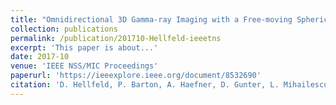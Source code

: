 ```yaml
---
title: "Omnidirectional 3D Gamma-ray Imaging with a Free-moving Spherical Active Coded Aperture"
collection: publications
permalink: /publication/201710-Hellfeld-ieeetns
excerpt: 'This paper is about...'
date: 2017-10
venue: 'IEEE NSS/MIC Proceedings'
paperurl: 'https://ieeexplore.ieee.org/document/8532690'
citation: 'D. Hellfeld, P. Barton, A. Haefner, D. Gunter, L. Mihailescu, and K. Vetter, &quot;Omnidirectional 3D Gamma-ray Imaging with a Free-moving Spherical Active Coded Aperture&quot;, <i>in Proc. IEEE NSS-MIC</i>, Atlanta, GA, Oct. 2017.'
---
```

